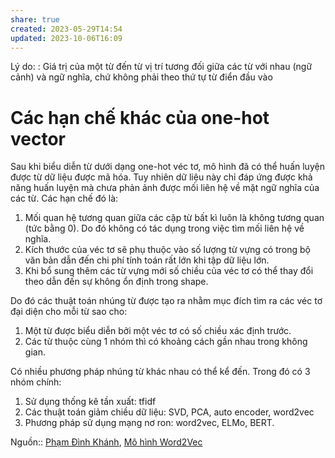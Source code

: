 ```yaml
---
share: true
created: 2023-05-29T14:54
updated: 2023-10-06T16:09
---
```


Lý do: : Giá trị của một từ đến từ vị trí tương đối giữa các từ với nhau (ngữ cảnh) và ngữ nghĩa, chứ không phải theo thứ tự từ điển đầu vào

# Các hạn chế khác của one-hot vector
Sau khi biểu diễn từ dưới dạng one-hot véc tơ, mô hình đã có thể huấn luyện được từ dữ liệu được mã hóa. Tuy nhiên dữ liệu này chỉ đáp ứng được khả năng huấn luyện mà chưa phản ảnh được mối liên hệ về mặt ngữ nghĩa của các từ. Các hạn chế đó là:

1. Mối quan hệ tương quan giữa các cặp từ bất kì luôn là không tương quan (tức bằng 0). Do đó không có tác dụng trong việc tìm mối liên hệ về nghĩa.
2. Kích thước của véc tơ sẽ phụ thuộc vào số lượng từ vựng có trong bộ văn bản dẫn đến chi phí tính toán rất lớn khi tập dữ liệu lớn.
3. Khi bổ sung thêm các từ vựng mới số chiều của véc tơ có thể thay đổi theo dẫn đến sự không ổn định trong shape.

Do đó các thuật toán nhúng từ được tạo ra nhằm mục đích tìm ra các véc tơ đại diện cho mỗi từ sao cho:

1. Một từ được biểu diễn bởi một véc tơ có số chiều xác định trước.
2. Các từ thuộc cùng 1 nhóm thì có khoảng cách gần nhau trong không gian.

Có nhiều phương pháp nhúng từ khác nhau có thể kể đến. Trong đó có 3 nhóm chính:

1. Sử dụng thống kê tần xuất: tfidf
2. Các thuật toán giảm chiều dữ liệu: SVD, PCA, auto encoder, word2vec
3. Phương pháp sử dụng mạng nơ ron: word2vec, ELMo, BERT.

Nguồn:: [Phạm Đình Khánh](../../../%CE%9E%20Ngu%E1%BB%93n/Khoa%20h%E1%BB%8Dc%20d%E1%BB%AF%20li%E1%BB%87u.%20Khoa%20h%E1%BB%8Dc%20m%C3%A1y%20t%C3%ADnh/Ph%E1%BA%A1m%20%C4%90%C3%ACnh%20Kh%C3%A1nh.md), [Mô hình Word2Vec](https://phamdinhkhanh.github.io/2019/04/29/ModelWord2Vec.html)
